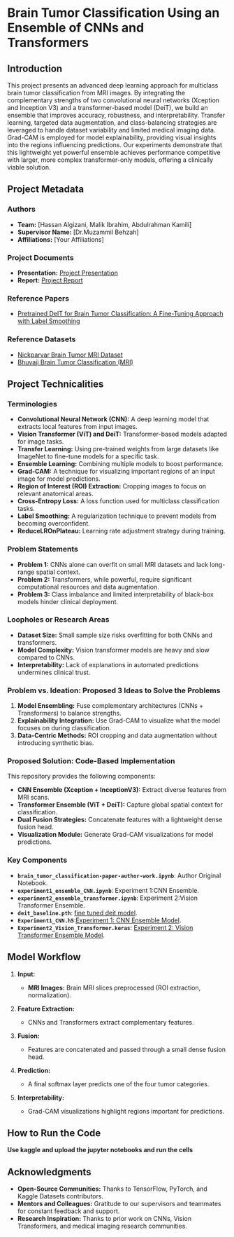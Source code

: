 # Brain Tumor Classification Using an Ensemble of CNNs and Transformers

## Introduction
This project presents an advanced deep learning approach for multiclass brain tumor classification from MRI images. By integrating the complementary strengths of two convolutional neural networks (Xception and Inception V3) and a transformer-based model (DeiT), we build an ensemble that improves accuracy, robustness, and interpretability. Transfer learning, targeted data augmentation, and class-balancing strategies are leveraged to handle dataset variability and limited medical imaging data. Grad-CAM is employed for model explainability, providing visual insights into the regions influencing predictions. Our experiments demonstrate that this lightweight yet powerful ensemble achieves performance competitive with larger, more complex transformer-only models, offering a clinically viable solution.

## Project Metadata

### Authors
- **Team:** [Hassan Algizani, Malik Ibrahim, Abdulrahman Kamili]
- **Supervisor Name:** [Dr.Muzammil Behzah]
- **Affiliations:** [Your Affiliations]

### Project Documents
- **Presentation:** [Project Presentation](https://github.com/BRAIN-Lab-AI/3DGen-Diffusion-Models-for-3D-Object-Generation/blob/main/Brain_Tumour_Final%20(1).pptx)
- **Report:** [Project Report](https://github.com/BRAIN-Lab-AI/3DGen-Diffusion-Models-for-3D-Object-Generation/blob/main/Brain%20Tumor%20Classification%20and%20Detection.pdf)

### Reference Papers
- [Pretrained DeIT for Brain Tumor Classification: A Fine-Tuning Approach with Label Smoothing]([https://arxiv.org/abs/2112.10752](https://ieeexplore.ieee.org/document/10725957))

### Reference Datasets
- [Nickparvar Brain Tumor MRI Dataset](https://www.kaggle.com/datasets/guslovesmath/tumor-classification-99-7-tensorflow-2-16)
- [Bhuvaji Brain Tumor Classification (MRI)](https://www.kaggle.com/datasets/sartajbhuvaji/brain-tumor-classification-mri)

## Project Technicalities

### Terminologies
- **Convolutional Neural Network (CNN):** A deep learning model that extracts local features from input images.
- **Vision Transformer (ViT) and DeiT:** Transformer-based models adapted for image tasks.
- **Transfer Learning:** Using pre-trained weights from large datasets like ImageNet to fine-tune models for a specific task.
- **Ensemble Learning:** Combining multiple models to boost performance.
- **Grad-CAM:** A technique for visualizing important regions of an input image for model predictions.
- **Region of Interest (ROI) Extraction:** Cropping images to focus on relevant anatomical areas.
- **Cross-Entropy Loss:** A loss function used for multiclass classification tasks.
- **Label Smoothing:** A regularization technique to prevent models from becoming overconfident.
- **ReduceLROnPlateau:** Learning rate adjustment strategy during training.

### Problem Statements
- **Problem 1:** CNNs alone can overfit on small MRI datasets and lack long-range spatial context.
- **Problem 2:** Transformers, while powerful, require significant computational resources and data augmentation.
- **Problem 3:** Class imbalance and limited interpretability of black-box models hinder clinical deployment.

### Loopholes or Research Areas
- **Dataset Size:** Small sample size risks overfitting for both CNNs and transformers.
- **Model Complexity:** Vision transformer models are heavy and slow compared to CNNs.
- **Interpretability:** Lack of explanations in automated predictions undermines clinical trust.

### Problem vs. Ideation: Proposed 3 Ideas to Solve the Problems
1. **Model Ensembling:** Fuse complementary architectures (CNNs + Transformers) to balance strengths.
2. **Explainability Integration:** Use Grad-CAM to visualize what the model focuses on during classification.
3. **Data-Centric Methods:** ROI cropping and data augmentation without introducing synthetic bias.

### Proposed Solution: Code-Based Implementation
This repository provides the following components:

- **CNN Ensemble (Xception + InceptionV3):** Extract diverse features from MRI scans.
- **Transformer Ensemble (ViT + DeiT):** Capture global spatial context for classification.
- **Dual Fusion Strategies:** Concatenate features with a lightweight dense fusion head.
- **Visualization Module:** Generate Grad-CAM visualizations for model predictions.

### Key Components
- **`brain_tumor_classification-paper-author-work.ipynb`**: Author Original Notebook.
- **`experiment1_ensemble_CNN.ipynb`**: Experiment 1:CNN Ensemble.
- **`experiment2_ensemble_transformer.ipynb`**: Experiment 2:Vision Transformer Ensemble.
- **`deit_baseline.pth`**: [fine tuned deit model](https://kfupmedusa-my.sharepoint.com/:u:/g/personal/g202403940_kfupm_edu_sa/EQPlNF4H-xBAhWKPjb4z2AIBP1FcFAEHsVnamQLd8L3HwQ?e=3Mn6oQ).
- **`Experiment1_CNN.h5`**:[Experiment 1: CNN Ensemble Model](https://kfupmedusa-my.sharepoint.com/:u:/g/personal/g202403940_kfupm_edu_sa/Ed1beUnfhWpKmoNTV0NK6QoB1Fd6XLIkVgY3ux3NIQCGXw?e=TYkb3k).
- **`Experiment2_Vision_Transformer.keras`**: [Experiment 2: Vision Transformer Ensemble Model](https://kfupmedusa-my.sharepoint.com/:u:/g/personal/g202403940_kfupm_edu_sa/EbelpNvC5Q9CsivckVyHxl4BxCURa-VGJ-kMRdr3KvWMRQ?e=ePv6sT).

## Model Workflow

1. **Input:**
   - **MRI Images:** Brain MRI slices preprocessed (ROI extraction, normalization).

2. **Feature Extraction:**
   - CNNs and Transformers extract complementary features.

3. **Fusion:**
   - Features are concatenated and passed through a small dense fusion head.

4. **Prediction:**
   - A final softmax layer predicts one of the four tumor categories.

5. **Interpretability:**
   - Grad-CAM visualizations highlight regions important for predictions.

## How to Run the Code
**Use kaggle and upload the jupyter notebooks and run the cells**

## Acknowledgments
- **Open-Source Communities:** Thanks to TensorFlow, PyTorch, and Kaggle Datasets contributors.
- **Mentors and Colleagues:** Gratitude to our supervisors and teammates for constant feedback and support.
- **Research Inspiration:** Thanks to prior work on CNNs, Vision Transformers, and medical imaging research communities.
